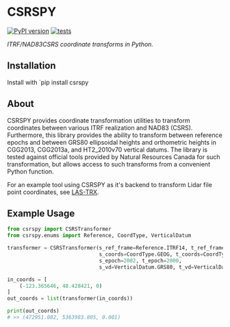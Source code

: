 # CSRSPY

[![PyPI version](https://badge.fury.io/py/csrspy.svg)](https://badge.fury.io/py/csrspy)
[![tests](https://github.com/tayden/csrspy/actions/workflows/tests.yml/badge.svg)](https://github.com/tayden/csrspy/actions/workflows/tests.yml)

*ITRF/NAD83CSRS coordinate transforms in Python.*

## Installation

Install with `pip install csrspy

## About

CSRSPY provides coordinate transformation utilities to transform coordinates between various ITRF realization and NAD83 (CSRS).
Furthermore, this library provides the ability to transform between reference epochs and between GRS80 ellipsoidal heights and 
orthometric heights in CGG2013, CGG2013a, and HT2_2010v70 vertical datums. The library is tested against official tools
provided by Natural Resources Canada for such transformation, but allows access to such transforms from a convenient Python
function.

For an example tool using CSRSPY as it's backend to transform Lidar file point coordinates, see 
[LAS-TRX](https://github.com/HakaiInstitute/LAS-TRX).

## Example Usage

```python
from csrspy import CSRSTransformer
from csrspy.enums import Reference, CoordType, VerticalDatum

transformer = CSRSTransformer(s_ref_frame=Reference.ITRF14, t_ref_frame=Reference.ITRF00,
                              s_coords=CoordType.GEOG, t_coords=CoordType.UTM10,
                              s_epoch=2002, t_epoch=2000,
                              s_vd=VerticalDatum.GRS80, t_vd=VerticalDatum.GRS80)

in_coords = [
    (-123.365646, 48.428421, 0)
]
out_coords = list(transformer(in_coords))

print(out_coords)
# >> (472951.082, 5363983.805, 0.001)
```

